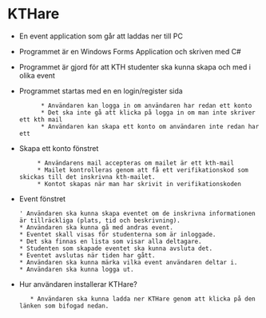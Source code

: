 # KTHare

* En event application som går att laddas ner till PC 
* Programmet är en Windows Forms Application och  skriven med C# 
* Programmet är gjord för att KTH studenter ska kunna skapa och med i olika event  

* Programmet startas med en en login/register sida

            * Användaren kan logga in om användaren har redan ett konto
            * Det ska inte gå att klicka på logga in om man inte skriver ett kth mail 
            * Användaren kan skapa ett konto om användaren inte redan har ett 

* Skapa ett konto fönstret

           * Användarens mail accepteras om mailet är ett kth-mail
           * Mailet kontrolleras genom att få ett verifikationskod som skickas till det inskrivna kth-mailet.
           * Kontot skapas när man har skrivit in verifikationskoden 

* Event fönstret

      ' Användaren ska kunna skapa eventet om de inskrivna informationen är tillräckliga (plats, tid och beskrivning). 
      * Användaren ska kunna gå med andras event.
      * Eventet skall visas för studenterna som är inloggade. 
      * Det ska finnas en lista som visar alla deltagare.
      * Studenten som skapade eventet ska kunna avsluta det.
      * Eventet avslutas när tiden har gått.
      * Användaren ska kunna märka vilka event användaren deltar i.
      * Användaren ska kunna logga ut.
              
              
* Hur användaren installerar KTHare?

         * Användaren ska kunna ladda ner KTHare genom att klicka på den länken som bifogad nedan.
